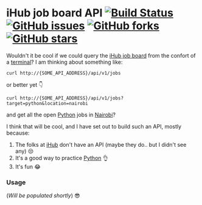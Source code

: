 # iHub job board API [![Build Status](https://travis-ci.org/clovisphere/iHub-job-api.svg?branch=master)](https://travis-ci.org/clovisphere/iHub-job-api) [![GitHub issues](https://img.shields.io/github/issues/clovisphere/iHub-job-api.svg)](https://github.com/clovisphere/iHub-job-api/issues) [![GitHub forks](https://img.shields.io/github/forks/clovisphere/iHub-job-api.svg)](https://github.com/clovisphere/iHub-job-api/network) [![GitHub stars](https://img.shields.io/github/stars/clovisphere/iHub-job-api.svg)](https://github.com/clovisphere/iHub-job-api/stargazers)




Wouldn't it be cool if we could query the [iHub job board](https://ihub.co.ke/jobs) from the confort of a [terminal](https://www.wikiwand.com/en/Terminal_(macOS))? I am thinking about something like:

```
curl http://{SOME_API_ADDRESS}/api/v1/jobs
```

or better yet :point_down:

```
curl http://{SOME_API_ADDRESS}/api/v1/jobs?target=python&location=nairobi
```

and get all the open [Python](https://www.python.org/) jobs in [Nairobi](https://www.wikiwand.com/en/Nairobi)? 

I think that will be cool, and I have set out to build such an API, mostly because:

1.  The folks at [iHub](https://ihub.co.ke/) don't have an API (maybe they do.. but I didn't see any) :unamused:
2.  It's a good way to practice [Python](https://www.python.org/) :ok_hand:
3.  It's fun :joy:


### Usage

(*Will be populated shortly*) :sunglasses:


